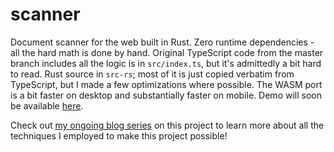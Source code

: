 # scanner

Document scanner for the web built in Rust. Zero runtime dependencies - all the hard math is done by hand. Original TypeScript code from the master branch includes all the logic is in `src/index.ts`, but it's admittedly a bit hard to read. Rust source in `src-rs`; most of it is just copied verbatim from TypeScript, but I made a few optimizations where possible. The WASM port is a bit faster on desktop and substantially faster on mobile. Demo will soon be available [here](https://101arrowz.github.io/scanner/).

Check out [my ongoing blog series](https://dev.to/101arrowz/series/15877) on this project to learn more about all the techniques I employed to make this project possible!